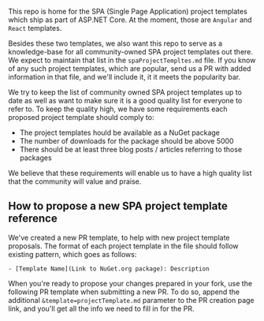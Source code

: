 This repo is home for the SPA (Single Page Application) project templates which ship as part of ASP.NET Core.
At the moment, those are `Angular` and `React` templates.

Besides these two templates, we also want this repo to serve as a knowledge-base for all community-owned SPA project templates out there.
We expect to maintain that list in the `spaProjectTempltes.md` file. If you know of any such project templates, which are popular, send us a PR with added information in that file, and we'll include it, it it meets the popularity bar.

We try to keep the list of community owned SPA project templates up to date as well as want to make sure it is a good quality list for everyone to refer to.
To keep the quality high, we have some requirements each proposed project template should comply to:
- The project templates hould be available as a NuGet package
- The number of downloads for the package should be above 5000
- There should be at least three blog posts / articles referring to those packages

We believe that these requirements will enable us to have a high quality list that the community will value and praise.

## How to propose a new SPA project template reference

We've created a new PR template, to help with new project template proposals.
The format of each project template in the file should follow existing pattern, which goes as follows:

```
- [Template Name](Link to NuGet.org package): Description
```

When you're ready to propose your changes prepared in your fork, use the following PR template when submitting a new PR. To do so, append the additional `&template=projectTemplate.md` parameter to the PR creation page link, and you'll get all the info we need to fill in for the PR.